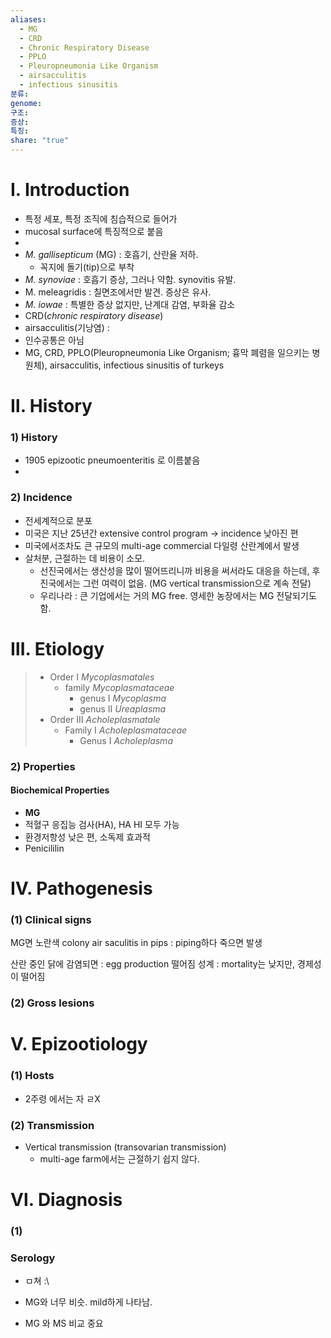 ```yaml
---
aliases:
  - MG
  - CRD
  - Chronic Respiratory Disease
  - PPLO
  - Pleuropneumonia Like Organism
  - airsacculitis
  - infectious sinusitis
분류: 
genome: 
구조: 
증상: 
특징: 
share: "true"
---
```


# Ⅰ. Introduction
- 특정 세포, 특정 조직에 침습적으로 들어가
- mucosal surface에 특징적으로 붙음
- 
- *M. gallisepticum* (MG) : 호흡기, 산란율 저하.
	- 꼭지에 돌기(tip)으로 부착
- *M. synoviae* : 호흡기 증상, 그러나 약함. synovitis 유발.
- M. meleagridis : 칠면조에서만 발견. 증상은 유사.
- *M. iowae* : 특별한 증상 없지만, 난계대 감염, 부화율 감소
- CRD(*chronic respiratory disease*) 
- airsacculitis(기낭염) : 
- 인수공통은 아님
- MG, CRD, PPLO(Pleuropneumonia Like Organism; 흉막 폐렴을 일으키는 병원체), airsacculitis, infectious sinusitis of turkeys

# Ⅱ. History
### 1) History
- 1905 epizootic pneumoenteritis 로 이름붙음
- 

### 2) Incidence
- 전세계적으로 분포
- 미국은 지난 25년간 extensive control program → incidence 낮아진 편 
- 미국에서조차도 큰 규모의 multi-age commercial 다일령 산란계에서 발생
- 살처분, 근절하는 데 비용이 소모. 
	- 선진국에서는 생산성을 많이 떨어뜨리니까 비용을 써서라도 대응을 하는데, 후진국에서는 그런 여력이 없음. (MG vertical transmission으로 계속 전달)
	- 우리나라 : 큰 기업에서는 거의 MG free. 영세한 농장에서는 MG 전달되기도 함.


# Ⅲ. Etiology
> - Order Ⅰ *Mycoplasmatales*
> 	- family *Mycoplasmataceae*
> 		- genus Ⅰ *Mycoplasma*
> 		- genus Ⅱ *Ureaplasma*
> - Order Ⅲ *Acholeplasmatale*
> 	- Family Ⅰ *Acholeplasmataceae*
> 		- Genus Ⅰ *Acholeplasma*

### 2) Properties
#### Biochemical Properties
- **MG**
- 적혈구 응집능 검사(HA), HA HI 모두 가능
- 환경저항성 낮은 편, 소독제 효과적
- Penicililin
# Ⅳ. Pathogenesis
### (1) Clinical signs
 MG면 노란색 colony
 air saculitis in pips : piping하다 죽으면 발생

산란 중인 닭에 감염되면 : egg production 떨어짐
성계 : mortality는 낮지만, 경제성이 떨어짐

### (2) Gross lesions


# Ⅴ. Epizootiology
### (1) Hosts
- 2주령 에서는 자 ㄹX
### (2) Transmission
- Vertical transmission (transovarian transmission)
	- multi-age farm에서는 근절하기 쉽지 않다.

# Ⅵ.  Diagnosis
### (1) 
### Serology
- ㅁ쳐 :\


- MG와 너무 비슷. mild하게 나타남.
- MG 와 MS 비교 중요

